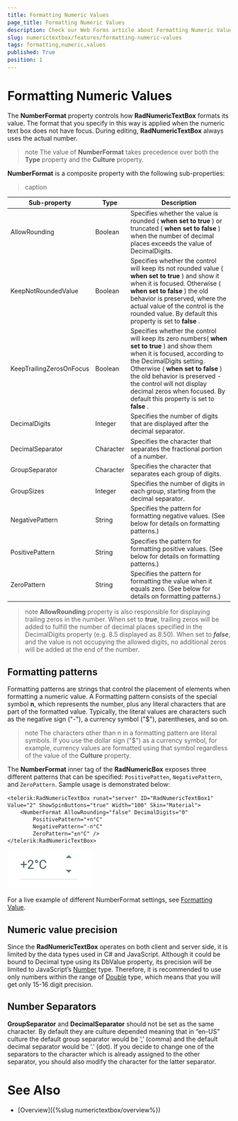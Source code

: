 ```yaml
---
title: Formatting Numeric Values
page_title: Formatting Numeric Values
description: Check our Web Forms article about Formatting Numeric Values.
slug: numerictextbox/features/formatting-numeric-values
tags: formatting,numeric,values
published: True
position: 1
---
```


# Formatting Numeric Values



The **NumberFormat** property controls how **RadNumericTextBox** formats its value. The format that you specify in this way is applied when the numeric text box does not have focus. During editing, **RadNumericTextBox** always uses the actual number.

>note The value of **NumberFormat** takes precedence over both the **Type** property and the **Culture** property.
>


**NumberFormat** is a composite property with the following sub-properties:


>caption  

|  **Sub-property**  |  **Type**  |  **Description**  |
| ------ | ------ | ------ |
|AllowRounding|Boolean|Specifies whether the value is rounded ( **when set to true** ) or truncated ( **when set to false** ) when the number of decimal places exceeds the value of DecimalDigits.|
|KeepNotRoundedValue|Boolean|Specifies whether the control will keep its not rounded value ( **when set to true** ) and show it when it is focused. Otherwise ( **when set to false** ) the old behavior is preserved, where the actual value of the control is the rounded value. By default this property is set to **false** .|
|KeepTrailingZerosOnFocus|Boolean|Specifies whether the control will keep its zero numbers( **when set to true** ) and show them when it is focused, according to the DecimalDigits setting. Otherwise ( **when set to false** ) the old behavior is preserved - the control will not display decimal zeros when focused. By default this property is set to **false** .|
|DecimalDigits|Integer|Specifies the number of digits that are displayed after the decimal separator.|
|DecimalSeparator|Character|Specifies the character that separates the fractional portion of a number.|
|GroupSeparator|Character|Specifies the character that separates each group of digits.|
|GroupSizes|Integer|Specifies the number of digits in each group, starting from the decimal separator.|
|NegativePattern|String|Specifies the pattern for formatting negative values. (See below for details on formatting patterns.)|
|PositivePattern|String|Specifies the pattern for formatting positive values. (See below for details on formatting patterns.)|
|ZeroPattern|String|Specifies the pattern for formatting the value when it equals zero. (See below for details on formatting patterns.)|

>note **AllowRounding** property is also responsible for displaying trailing zeros in the number. When set to ***true***, trailing zeros will be added to fulfill the number of decimal places specified in the DecimalDigits property (e.g. 8.5 displayed as 8.50). When set to ***false***, and the value is not occupying the allowed digits, no additional zeros will be added at the end of the number.

## Formatting patterns

Formatting patterns are strings that control the placement of elements when formatting a numeric value. A Formatting pattern consists of the special symbol **n**, which represents the number, plus any literal characters that are part of the formatted value. Typically, the literal values are characters such as the negative sign ("-"), a currency symbol ("$"), parentheses, and so on.

>note The characters other than n in a formatting pattern are literal symbols. If you use the dollar sign ("$") as a currency symbol, for example, currency values are formatted using that symbol regardless of the value of the **Culture** property.
>

The **NumberFormat** inner tag of the **RadNumericBox** exposes three different patterns that can be specified: `PositivePatten`, `NegativePattern`, and `ZeroPattern`. Sample usage is demonstrated below:

````ASPX
<telerik:RadNumericTextBox runat="server" ID="RadNumericTextBox1" Value="2" ShowSpinButtons="true" Width="100" Skin="Material">
    <NumberFormat AllowRounding="false" DecimalDigits="0"
        PositivePattern="+n°C"
        NegativePattern="-n°C"
        ZeroPattern="±n°C" />
</telerik:RadNumericTextBox>
````

![Formatting patterns sample](images/FormattingPatternsSample.gif)


For a live example of different NumberFormat settings, see [Formatting Value](https://demos.telerik.com/aspnet-ajax/Input/Examples/RadNumericTextBox/Formatting/DefaultCS.aspx).

## Numeric value precision

Since the **RadNumericTextBox** operates on both client and server side, it is limited by the data types used in C# and JavaScript. Although it could be bound to Decimal type using its DbValue property, its precision will be limited to JavaScript’s [Number](https://developer.mozilla.org/en-US/docs/JavaScript/Reference/Global_Objects/Number) type. Therefore, it is recommended to use only numbers within the range of [Double](https://msdn.microsoft.com/en-us/library/678hzkk9%28v=vs.80%29.aspx) type, which means that you will get only 15-16 digit precision.

## Number Separators

**GroupSeparator** and **DecimalSeparator** should not be set as the same character. By default they are culture depended meaning that in “en-US” culture the default group separator would be ‘,’ (comma) and the default decimal separator would be ‘.’ (dot). If you decide to change one of the separators to the character which is already assigned to the other separator, you should also modify the character for the latter separator.

# See Also

 * [Overview]({%slug numerictextbox/overview%})
